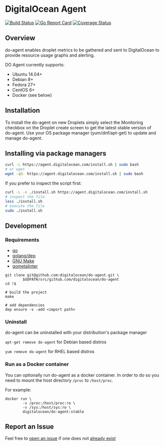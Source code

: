 # DigitalOcean Agent

[![Build
Status](https://travis-ci.org/digitalocean/do-agent.svg?branch=master)](https://travis-ci.org/digitalocean/do-agent)
[![Go Report Card](https://goreportcard.com/badge/github.com/digitalocean/do-agent)](https://goreportcard.com/report/github.com/digitalocean/do-agent)
[![Coverage Status](https://coveralls.io/repos/github/digitalocean/do-agent/badge.svg?branch=feat%2Fadd-coveralls-report)](https://coveralls.io/github/digitalocean/do-agent?branch=feat%2Fadd-coveralls-report)

## Overview
do-agent enables droplet metrics to be gathered and sent to DigitalOcean to provide resource usage graphs and alerting. 

DO Agent currently supports:
- Ubuntu 14.04+
- Debian 8+
- Fedora 27+
- CentOS 6+
- Docker (see below)

## Installation

To install the do-agent on new Droplets simply select the Monitoring checkbox on the Droplet create screen to get the latest stable version of do-agent. Use your OS package manager (yum/dnf/apt-get) to update and manage do-agent.

## Installing via package managers

```bash
curl -L https://agent.digitalocean.com/install.sh | sudo bash
# or wget
wget -qO- https://agent.digitalocean.com/install.sh | sudo bash
```

If you prefer to inspect the script first:

```bash
curl -L -o ./install.sh https://agent.digitalocean.com/install.sh
# inspect the file
less ./install.sh
# execute the file
sudo ./install.sh
```

## Development

### Requirements

- [go](https://golang.org/dl/)
- [golang/dep](https://github.com/golang/dep#installation)
- [GNU Make](https://www.gnu.org/software/make/)
- [gometalinter](https://github.com/alecthomas/gometalinter#installing)

```
git clone git@github.com:digitalocean/do-agent.git \
        $GOPATH/src/github.com/digitalocean/do-agent
cd !$

# build the project
make

# add dependencies
dep ensure -v -add <import path>
```

### Uninstall

do-agent can be uninstalled with your distribution's package manager

`apt-get remove do-agent` for Debian based distros

`yum remove do-agent` for RHEL based distros


### Run as a Docker container

You can optionally run do-agent as a docker container. In order to do so
you need to mount the host directory `/proc` to `/host/proc`.

For example:

```
docker run \
        -v /proc:/host/proc:ro \
        -v /sys:/host/sys:ro \
        digitalocean/do-agent:stable
```

## Report an Issue
Feel free to [open an issue](https://github.com/digitalocean/do-agent/issues/new)
if one does not [already exist](https://github.com/digitalocean/do-agent/issues)
